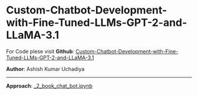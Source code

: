# Custom-Chatbot-Development-with-Fine-Tuned-LLMs-GPT-2-and-LLaMA-3.1

For Code plese visit **Github**: [Custom-Chatbot-Development-with-Fine-Tuned-LLMs-GPT-2-and-LLaMA-3.1](https://github.com/akuresonite/Custom-Chatbot-Fine-Tune-LLMs-GPT-2-and-LLaMA-3.1/tree/main)

**Author**:  Ashish Kumar Uchadiya

---

**Approach**: [_2_book_chat_bot.ipynb](https://github.com/akuresonite/Custom-Chatbot-Fine-Tune-LLMs-GPT-2-and-LLaMA-3.1/blob/main/_2_book_chat_bot.ipynb)
